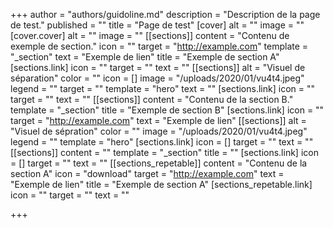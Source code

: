+++
author = "authors/guidoline.md"
description = "Description de la page de test."
published = ""
title = "Page de test"
[cover]
alt = ""
image = ""
[cover.cover]
alt = ""
image = ""
[[sections]]
content = "Contenu de exemple de section."
icon = ""
target = "http://example.com"
template = "_section"
text = "Exemple de lien"
title = "Exemple de section A"
[sections.link]
icon = ""
target = ""
text = ""
[[sections]]
alt = "Visuel de séparation"
color = ""
icon = []
image = "/uploads/2020/01/vu4t4.jpeg"
legend = ""
target = ""
template = "hero"
text = ""
[sections.link]
icon = ""
target = ""
text = ""
[[sections]]
content = "Contenu de la section B."
template = "_section"
title = "Exemple de section B"
[sections.link]
icon = ""
target = "http://example.com"
text = "Exemple de lien"
[[sections]]
alt = "Visuel de sépration"
color = ""
image = "/uploads/2020/01/vu4t4.jpeg"
legend = ""
template = "hero"
[sections.link]
icon = []
target = ""
text = ""
[[sections]]
content = ""
template = "_section"
title = ""
[sections.link]
icon = []
target = ""
text = ""
[[sections_repetable]]
content = "Contenu de la section A"
icon = "download"
target = "http://example.com"
text = "Exemple de lien"
title = "Exemple de section A"
[sections_repetable.link]
icon = ""
target = ""
text = ""

+++
